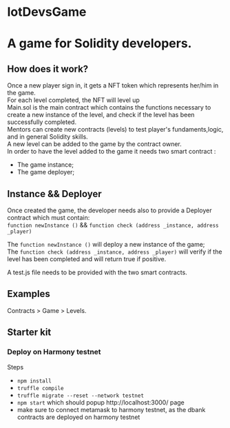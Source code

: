 # IotDevsGame

# A game for Solidity developers.

## How does it work?

Once a new player sign in, it gets a NFT token which represents her/him in the game. <br>
For each level completed, the NFT will level up <br>
Main.sol is the main contract which contains the functions necessary to create a new instance of the level, and check if the level has been successfully completed. <br>
Mentors can create new contracts (levels) to test player's fundaments,logic, and in general Solidity skills. <br>
A new level can be added to the game by the contract owner. <br>
In order to have the level added to the game it needs two smart contract : <br>
- The game instance; <br>
- The game deployer; <br>

## Instance && Deployer

Once created the game, the developer needs also to provide a Deployer contract which must contain: <br>
```function newInstance ()``` && ```function check (address _instance, address _player)``` <br>

The ```function newInstance ()``` will deploy a new instance of the game; <br>
The ```function check (address _instance, address _player)``` will verify if the level has been completed and will return true if positive. <br>


A test.js file needs to be provided with the two smart contracts. <br>

## Examples

Contracts > Game > Levels.

## Starter kit

### Deploy on Harmony testnet

Steps
* `npm install`
* `truffle compile`
* `truffle migrate --reset --network testnet`
* `npm start` which should popup http://localhost:3000/ page
* make sure to connect metamask to harmony testnet, as the dbank contracts are deployed on harmony testnet 

